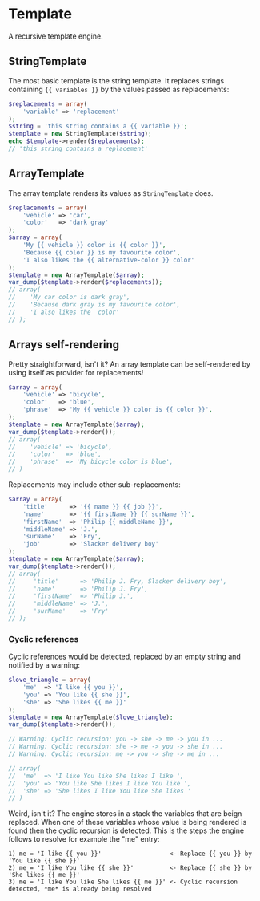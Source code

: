 Template
========

A recursive template engine.

StringTemplate
--------------

The most basic template is the string template. It replaces strings containing ```{{ variables }}``` by the values passed as replacements:

``` php
$replacements = array(
    'variable' => 'replacement'
);
$string = 'this string contains a {{ variable }}';
$template = new StringTemplate($string);
echo $template->render($replacements);
// 'this string contains a replacement'
```

ArrayTemplate
-------------

The array template renders its values as ```StringTemplate``` does.

``` php
$replacements = array(
    'vehicle' => 'car',
    'color'   => 'dark gray'
);
$array = array(
    'My {{ vehicle }} color is {{ color }}',
    'Because {{ color }} is my favourite color',
    'I also likes the {{ alternative-color }} color'
);
$template = new ArrayTemplate($array);
var_dump($template->render($replacements));
// array(
//    'My car color is dark gray',
//    'Because dark gray is my favourite color',
//    'I also likes the  color'
// );
```

Arrays self-rendering
---------------------

Pretty straightforward, isn't it?
An array template can be self-rendered by using itself as provider for replacements!

``` php
$array = array(
    'vehicle' => 'bicycle',
    'color'   => 'blue',
    'phrase'  => 'My {{ vehicle }} color is {{ color }}',
);
$template = new ArrayTemplate($array);
var_dump($template->render());
// array(
//    'vehicle' => 'bicycle',
//    'color'   => 'blue',
//    'phrase'  => 'My bicycle color is blue',
// )
```

Replacements may include other sub-replacements:

``` php
$array = array(
    'title'      => '{{ name }} {{ job }}',
    'name'       => '{{ firstName }} {{ surName }}',
    'firstName'  => 'Philip {{ middleName }}',
    'middleName' => 'J.',
    'surName'    => 'Fry',
    'job'        => 'Slacker delivery boy'
);
$template = new ArrayTemplate($array);
var_dump($template->render());
// array(
//     'title'      => 'Philip J. Fry, Slacker delivery boy',
//     'name'       => 'Philip J. Fry',
//     'firstName'  => 'Philip J.',
//     'middleName' => 'J.',
//     'surName'    => 'Fry'
// );
```

### Cyclic references

Cyclic references would be detected, replaced by an empty string and notified by a warning:

``` php
$love_triangle = array(
    'me'  => 'I like {{ you }}',
    'you' => 'You like {{ she }}',
    'she' => 'She likes {{ me }}'
);
$template = new ArrayTemplate($love_triangle);
var_dump($template->render());

// Warning: Cyclic recursion: you -> she -> me -> you in ...
// Warning: Cyclic recursion: she -> me -> you -> she in ...
// Warning: Cyclic recursion: me -> you -> she -> me in ...

// array(
//  'me'  => 'I like You like She likes I like ',
//  'you' => 'You like She likes I like You like ',
//  'she' => 'She likes I like You like She likes '
// )
```

Weird, isn't it?
The engine stores in a stack the variables that are beign replaced. When one of these variables whose value is being rendered is found then the cyclic recursion is detected.
This is the steps the engine follows to resolve for example the "me" entry:

```
1) me = 'I like {{ you }}'                   <- Replace {{ you }} by 'You like {{ she }}'
2) me = 'I like You like {{ she }}'          <- Replace {{ she }} by 'She likes {{ me }}'
3) me = 'I like You like She likes {{ me }}' <- Cyclic recursion detected, *me* is already being resolved
```
